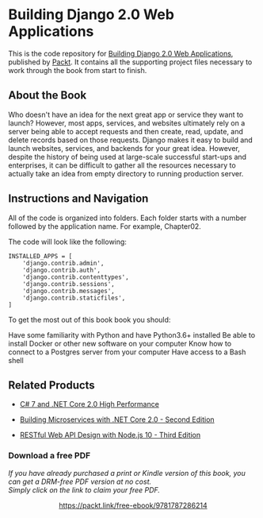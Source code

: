 # Building Django 2.0 Web Applications
This is the code repository for [Building Django 2.0 Web Applications](https://www.packtpub.com/web-development/building-django-20-web-applications?utm_source=github&utm_medium=repository&utm_campaign=9781787286214), published by [Packt](https://www.packtpub.com/?utm_source=github). It contains all the supporting project files necessary to work through the book from start to finish.
## About the Book
Who doesn't have an idea for the next great app or service they want to launch? However, most apps, services, and websites ultimately rely on a server being able to accept requests and then create, read, update, and delete records based on those requests. Django makes it easy to build and launch websites, services, and backends for your great idea. However, despite the history of being used at large-scale successful start-ups and enterprises, it can be difficult to gather all the resources necessary to actually take an idea from empty directory to running production server.
## Instructions and Navigation
All of the code is organized into folders. Each folder starts with a number followed by the application name. For example, Chapter02.



The code will look like the following:
```
INSTALLED_APPS = [
    'django.contrib.admin',
    'django.contrib.auth',
    'django.contrib.contenttypes',
    'django.contrib.sessions',
    'django.contrib.messages',
    'django.contrib.staticfiles',
]
```

To get the most out of this book book you should:

Have some familiarity with Python and have Python3.6+ installed
Be able to install Docker or other new software on your computer
Know how to connect to a Postgres server from your computer
Have access to a Bash shell

## Related Products
* [C# 7 and .NET Core 2.0 High Performance](https://www.packtpub.com/application-development/c-7-and-net-core-20-high-performance?utm_source=github&utm_medium=repository&utm_campaign=9781788470049)

* [Building Microservices with .NET Core 2.0 - Second Edition](https://www.packtpub.com/application-development/building-microservices-net-core-20-second-edition?utm_source=github&utm_medium=repository&utm_campaign=9781788393331)

* [RESTful Web API Design with Node.js 10 - Third Edition](https://www.packtpub.com/web-development/restful-web-api-design-nodejs-10-third-edition?utm_source=github&utm_medium=repository&utm_campaign=9781788623322)
### Download a free PDF

 <i>If you have already purchased a print or Kindle version of this book, you can get a DRM-free PDF version at no cost.<br>Simply click on the link to claim your free PDF.</i>
<p align="center"> <a href="https://packt.link/free-ebook/9781787286214">https://packt.link/free-ebook/9781787286214 </a> </p>